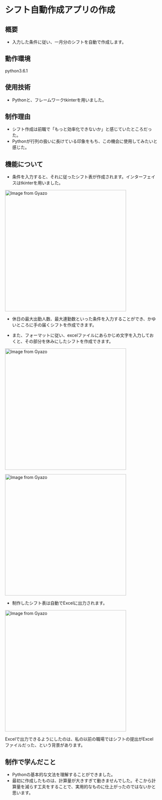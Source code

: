 # シフト自動作成アプリの作成

## 概要
- 入力した条件に従い、一月分のシフトを自動で作成します。

## 動作環境
python3.6.1

## 使用技術
- Pythonと、フレームワークtkinterを用いました。

## 制作理由
- シフト作成は前職で「もっと効率化できないか」と感じていたところだった。
- Pythonが行列の扱いに長けている印象をもち、この機会に使用してみたいと感じた。

## 機能について
- 条件を入力すると、それに従ったシフト表が作成されます。インターフェイスはtkinterを用いました。

<a href="https://gyazo.com/69512bda0b2970b76b54caed8feec910"><img src="https://i.gyazo.com/69512bda0b2970b76b54caed8feec910.gif" alt="Image from Gyazo" width="400"/></a>

- 休日の最大出勤人数、最大連勤数といった条件を入力することができ、かゆいところに手の届くシフトを作成できます。

- また、フォーマットに従い、excelファイルにあらかじめ文字を入力しておくと、その部分を休みにしたシフトを作成できます。

<a href="https://gyazo.com/f59d89b5b0b28630c9be374f0653b48c"><img src="https://i.gyazo.com/f59d89b5b0b28630c9be374f0653b48c.gif" alt="Image from Gyazo" width="400"/></a>

<a href="https://gyazo.com/fb61cb41c103a4f0bbac3fbdd68737d2"><img src="https://i.gyazo.com/fb61cb41c103a4f0bbac3fbdd68737d2.gif" alt="Image from Gyazo" width="400"/></a>

- 制作したシフト表は自動でExcelに出力されます。

<a href="https://gyazo.com/302be05ee3a24fe64ddfd421a3284759"><img src="https://i.gyazo.com/302be05ee3a24fe64ddfd421a3284759.gif" alt="Image from Gyazo" width="400"/></a>

Excelで出力できるようにしたのは、私の以前の職場ではシフトの提出がExcelファイルだった、という背景があります。

## 制作で学んだこと
- Pythonの基本的な文法を理解することができました。
- 最初に作成したものは、計算量が大きすぎて動きませんでした。そこから計算量を減らす工夫をすることで、実用的なものに仕上がったのではないかと思います。

